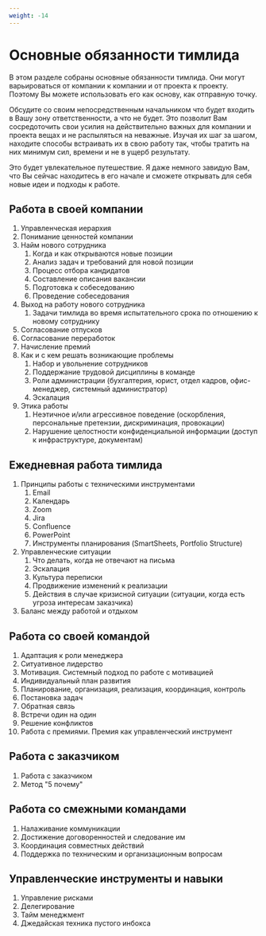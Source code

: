 ```yaml
---
weight: -14
---
```

# Основные обязанности тимлида

В этом разделе собраны основные обязанности тимлида. Они могут варьироваться от компании к компании и от проекта к проекту. Поэтому Вы можете использовать его как основу, как отправную точку.

Обсудите со своим непосредственным начальником что будет входить в Вашу зону ответственности, а что не будет. Это позволит Вам сосредоточить свои усилия на действительно важных для компании и проекта вещах и не распыляться на неважные. Изучая их шаг за шагом, находите способы встраивать их в свою работу так, чтобы тратить на них минимум сил, времени и не в ущерб результату.

Это будет увлекательное путешествие. Я даже немного завидую Вам, что Вы сейчас находитесь в его начале и сможете открывать для себя новые идеи и подходы к работе.

## Работа в своей компании

1. Управленческая иерархия
2. Понимание ценностей компании
3. Найм нового сотрудника
    1. Когда и как открываются новые позиции
    2. Анализ задач и требований для новой позиции
    3. Процесс отбора кандидатов
    4. Составление описания вакансии
    5. Подготовка к собеседованию
    6. Проведение собеседования
4. Выход на работу нового сотрудника
    1. Задачи тимлида во время испытательного срока по отношению к новому сотруднику
5. Согласование отпусков
6. Согласование переработок
7. Начисление премий
8. Как и с кем решать возникающие проблемы
    1. Набор и увольнение сотрудников    
    2. Поддержание трудовой дисциплины в команде    
    3. Роли администрации (бухгалтерия, юрист, отдел кадров, офис-менеджер, системный администратор)    
    4. Эскалация 
9. Этика работы
	1. Неэтичное и/или агрессивное поведение (оскорбления, персональные претензии, дискриминация, провокации)
	2. Нарушение целостности конфиденциальной информации (доступ к инфраструктуре, документам)
## Ежедневная работа тимлида

1. Принципы работы с техническими инструментами  
    1. Email
    2. Календарь
    3. Zoom
    4. Jira
    5. Confluence
    6. PowerPoint
    7. Инструменты планирования (SmartSheets, Portfolio Structure)
2. Управленческие ситуации
    1. Что делать, когда не отвечают на письма
    2. Эскалация
    3. Культура переписки
    4. Продвижение изменений к реализации
    5. Действия в случае кризисной ситуации (ситуации, когда есть угроза интересам заказчика)
3. Баланс между работой и отдыхом

## Работа со своей командой

1. Адаптация к роли менеджера
2. Ситуативное лидерство
3. Мотивация. Системный подход по работе с мотивацией
4. Индивидуальный план развития
5. Планирование, организация, реализация, координация, контроль
6. Постановка задач
7. Обратная связь
8. Встречи один на один
9. Решение конфликтов
10. Работа с премиями. Премия как управленческий инструмент

## Работа с заказчиком

1. Работа с заказчиком
2. Метод "5 почему"

## Работа со смежными командами

1. Налаживание коммуникации
2. Достижение договоренностей и следование им
3. Координация совместных действий
4. Поддержка по техническим и организационным вопросам

## Управленческие инструменты и навыки

1. Управление рисками
2. Делегирование
3. Тайм менеджмент
4. Джедайская техника пустого инбокса